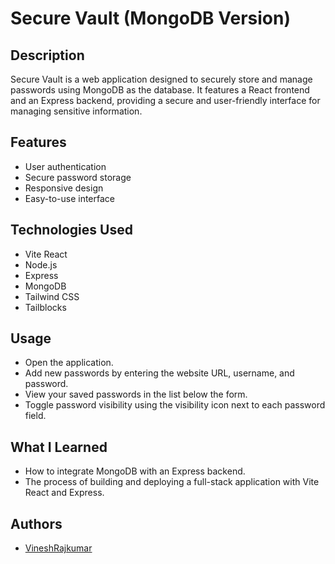 # Secure Vault (MongoDB Version)

## Description

Secure Vault is a web application designed to securely store and manage passwords using MongoDB as the database. It features a React frontend and an Express backend, providing a secure and user-friendly interface for managing sensitive information.

## Features

- User authentication
- Secure password storage
- Responsive design
- Easy-to-use interface

## Technologies Used

- Vite React
- Node.js
- Express
- MongoDB
- Tailwind CSS
- Tailblocks

## Usage

 - Open the application.
 - Add new passwords by entering the website URL, username, and password.
 - View your saved passwords in the list below the form.
 - Toggle password visibility using the visibility icon next to each password field.

## What I Learned

- How to integrate MongoDB with an Express backend.
- The process of building and deploying a full-stack application with Vite React and Express.


## Authors

- [VineshRajkumar](https://github.com/VineshRajkumar)
